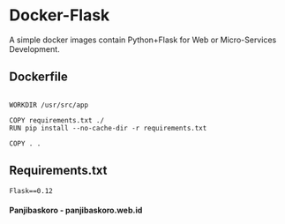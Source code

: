 # Docker-Flask 
  
A simple docker images contain Python+Flask for Web or Micro-Services Development.

## Dockerfile

```FROM python:3

WORKDIR /usr/src/app

COPY requirements.txt ./
RUN pip install --no-cache-dir -r requirements.txt

COPY . .

```

## Requirements.txt

```Flask==0.12```

#### Panjibaskoro - panjibaskoro.web.id

